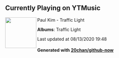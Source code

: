 ## Currently Playing on YTMusic

[<img align="left" width="100" src="https://lh3.googleusercontent.com/W30d5TTOUK89--gXIZZM7leiNhKA_YsArEXHCdUzrJl5hYeKtPkmGC-V6biDPwiQLA8CZACz5WlVfPHN">](https://music.youtube.com/channel/UC959d12wXE5b5K7quFdRnVQ)

Paul Kim - Traffic Light

**Albums**: Traffic Light

Last updated at 08/13/2020 19:48

#### Generated with [20chan/github-now](https://github.com/20chan/github-now)


<!--
**20chan/20chan** is a ✨ _special_ ✨ repository because its `README.md` (this file) appears on your GitHub profile.

Here are some ideas to get you started:

- 🔭 I’m currently working on ...
- 🌱 I’m currently learning ...
- 👯 I’m looking to collaborate on ...
- 🤔 I’m looking for help with ...
- 💬 Ask me about ...
- 📫 How to reach me: ...
- 😄 Pronouns: ...
- ⚡ Fun fact: ...
-->
